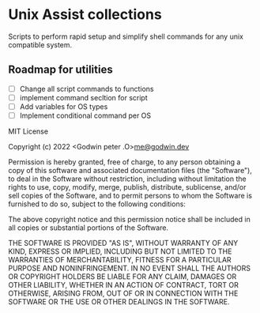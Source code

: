 # Unix Assist collections

Scripts to perform rapid setup and simplify shell commands for any unix compatible system.

## Roadmap for utilities
- [ ] Change all script commands to functions
- [ ] implement command secltion for script
- [ ] Add variables for OS types
- [ ] Implement conditional command per OS

MIT License

Copyright (c) 2022 <Godwin peter .O>me@godwin.dev

Permission is hereby granted, free of charge, to any person obtaining a copy
of this software and associated documentation files (the "Software"), to deal
in the Software without restriction, including without limitation the rights
to use, copy, modify, merge, publish, distribute, sublicense, and/or sell
copies of the Software, and to permit persons to whom the Software is
furnished to do so, subject to the following conditions:

The above copyright notice and this permission notice shall be included in all
copies or substantial portions of the Software.

THE SOFTWARE IS PROVIDED "AS IS", WITHOUT WARRANTY OF ANY KIND, EXPRESS OR
IMPLIED, INCLUDING BUT NOT LIMITED TO THE WARRANTIES OF MERCHANTABILITY,
FITNESS FOR A PARTICULAR PURPOSE AND NONINFRINGEMENT. IN NO EVENT SHALL THE
AUTHORS OR COPYRIGHT HOLDERS BE LIABLE FOR ANY CLAIM, DAMAGES OR OTHER
LIABILITY, WHETHER IN AN ACTION OF CONTRACT, TORT OR OTHERWISE, ARISING FROM,
OUT OF OR IN CONNECTION WITH THE SOFTWARE OR THE USE OR OTHER DEALINGS IN THE
SOFTWARE.

